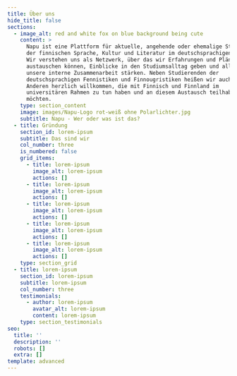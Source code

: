 ```yaml
---
title: Über uns
hide_title: false
sections:
  - image_alt: red and white fox on blue background being cute
    content: >
      Napu ist eine Plattform für aktuelle, angehende oder ehemalige Studierende
      der finnischen Sprache, Kultur und Literatur im deutschsprachigen Raum.
      Wir verstehen uns als Netzwerk, über das wir Erfahrungen und Pläne
      austauschen können, Einblicke in den Studiumsalltag geben und allgemein
      unsere interne Zusammenarbeit stärken. Neben Studierenden der
      deutschsprachigen Fennistiken und Finnougristiken heißen wir auch alle
      Anderen herzlich willkommen, die mit Finnisch und Finnland im
      universitären Rahmen zu tun haben und an diesem Austausch teilhaben
      möchten.
    type: section_content
    image: images/Napu-Logo rot-weiß ohne Polarlichter.jpg
    subtitle: Napu - Wer oder was ist das?
  - title: Gründung
    section_id: lorem-ipsum
    subtitle: Das sind wir
    col_number: three
    is_numbered: false
    grid_items:
      - title: lorem-ipsum
        image_alt: lorem-ipsum
        actions: []
      - title: lorem-ipsum
        image_alt: lorem-ipsum
        actions: []
      - title: lorem-ipsum
        image_alt: lorem-ipsum
        actions: []
      - title: lorem-ipsum
        image_alt: lorem-ipsum
        actions: []
      - title: lorem-ipsum
        image_alt: lorem-ipsum
        actions: []
    type: section_grid
  - title: lorem-ipsum
    section_id: lorem-ipsum
    subtitle: lorem-ipsum
    col_number: three
    testimonials:
      - author: lorem-ipsum
        avatar_alt: lorem-ipsum
        content: lorem-ipsum
    type: section_testimonials
seo:
  title: ''
  description: ''
  robots: []
  extra: []
template: advanced
---
```

